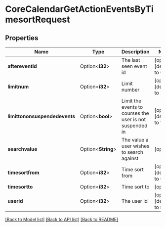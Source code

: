 # CoreCalendarGetActionEventsByTimesortRequest

## Properties

Name | Type | Description | Notes
------------ | ------------- | ------------- | -------------
**aftereventid** | Option<**i32**> | The last seen event id | [optional][default to 0]
**limitnum** | Option<**i32**> | Limit number | [optional][default to 20]
**limittononsuspendedevents** | Option<**bool**> | Limit the events to courses the user is not suspended in | [optional][default to false]
**searchvalue** | Option<**String**> | The value a user wishes to search against | [optional]
**timesortfrom** | Option<**i32**> | Time sort from | [optional][default to 0]
**timesortto** | Option<**i32**> | Time sort to | [optional]
**userid** | Option<**i32**> | The user id | [optional][default to null]

[[Back to Model list]](../README.md#documentation-for-models) [[Back to API list]](../README.md#documentation-for-api-endpoints) [[Back to README]](../README.md)


